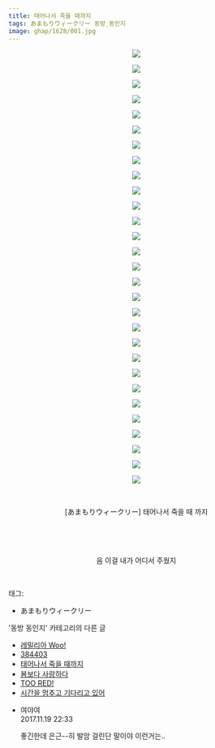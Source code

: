 ```yaml
---
title: 태어나서 죽을 때까지
tags: あまもりウィークリー 동방_동인지
image: ghap/1628/001.jpg
---
```

<div class="article">
<p style="text-align: center; clear: none; float: none;"><img src="{{ site.nasurl }}/ghap/1628/001.jpg"/></p>
<p style="text-align: center; clear: none; float: none;"><img src="{{ site.nasurl }}/ghap/1628/002.jpg"/></p>
<p style="text-align: center; clear: none; float: none;"><img src="{{ site.nasurl }}/ghap/1628/003.jpg"/></p>
<p style="text-align: center; clear: none; float: none;"><img src="{{ site.nasurl }}/ghap/1628/004.jpg"/></p>
<p style="text-align: center; clear: none; float: none;"><img src="{{ site.nasurl }}/ghap/1628/005.jpg"/></p>
<p style="text-align: center; clear: none; float: none;"><img src="{{ site.nasurl }}/ghap/1628/006.jpg"/></p>
<p style="text-align: center; clear: none; float: none;"><img src="{{ site.nasurl }}/ghap/1628/007.jpg"/></p>
<p style="text-align: center; clear: none; float: none;"><img src="{{ site.nasurl }}/ghap/1628/008.jpg"/></p>
<p style="text-align: center; clear: none; float: none;"><img src="{{ site.nasurl }}/ghap/1628/009.jpg"/></p>
<p style="text-align: center; clear: none; float: none;"><img src="{{ site.nasurl }}/ghap/1628/010.jpg"/></p>
<p style="text-align: center; clear: none; float: none;"><img src="{{ site.nasurl }}/ghap/1628/011.jpg"/></p>
<p style="text-align: center; clear: none; float: none;"><img src="{{ site.nasurl }}/ghap/1628/012.jpg"/></p>
<p style="text-align: center; clear: none; float: none;"><img src="{{ site.nasurl }}/ghap/1628/013.jpg"/></p>
<p style="text-align: center; clear: none; float: none;"><img src="{{ site.nasurl }}/ghap/1628/014.jpg"/></p>
<p style="text-align: center; clear: none; float: none;"><img src="{{ site.nasurl }}/ghap/1628/015.jpg"/></p>
<p style="text-align: center; clear: none; float: none;"><img src="{{ site.nasurl }}/ghap/1628/016.jpg"/></p>
<p style="text-align: center; clear: none; float: none;"><img src="{{ site.nasurl }}/ghap/1628/017.jpg"/></p>
<p style="text-align: center; clear: none; float: none;"><img src="{{ site.nasurl }}/ghap/1628/018.jpg"/></p>
<p style="text-align: center; clear: none; float: none;"><img src="{{ site.nasurl }}/ghap/1628/019.jpg"/></p>
<p style="text-align: center; clear: none; float: none;"><img src="{{ site.nasurl }}/ghap/1628/020.jpg"/></p>
<p style="text-align: center; clear: none; float: none;"><img src="{{ site.nasurl }}/ghap/1628/021.jpg"/></p>
<p style="text-align: center; clear: none; float: none;"><img src="{{ site.nasurl }}/ghap/1628/022.jpg"/></p>
<p style="text-align: center; clear: none; float: none;"><img src="{{ site.nasurl }}/ghap/1628/023.jpg"/></p>
<p style="text-align: center; clear: none; float: none;"><img src="{{ site.nasurl }}/ghap/1628/024.jpg"/></p>
<p style="text-align: center; clear: none; float: none;"><img src="{{ site.nasurl }}/ghap/1628/025.jpg"/></p>
<p style="text-align: center; clear: none; float: none;"><img src="{{ site.nasurl }}/ghap/1628/026.jpg"/></p>
<p style="text-align: center; clear: none; float: none;"><img src="{{ site.nasurl }}/ghap/1628/027.jpg"/></p>
<p style="text-align: center; clear: none; float: none;"><img src="{{ site.nasurl }}/ghap/1628/028.jpg"/></p>
<p style="text-align: center; clear: none; float: none;"><img src="{{ site.nasurl }}/ghap/1628/029.jpg"/></p>
<p style="text-align: center; clear: none; float: none;"><br/></p>
<p style="text-align: center; clear: none; float: none;">[あまもりウィークリー] 태어나서 죽을 때 까지</p>
<p style="text-align: center; clear: none; float: none;"><br/></p>
<p style="text-align: center; clear: none; float: none;"><br/></p>
<p style="text-align: center; clear: none; float: none;">음 이걸 내가 어디서 주웠지</p>
<p><br/></p>
</div><div class="tagTrail">
<p>태그: </p>
<ul>
<li>あまもりウィークリー</li>
</ul>
</div><div class="another">
<p>'동방 동인지' 카테고리의 다른 글</p>
<ul>
<li><a href="/2016-08-16-ghap_1630">레밀리아 Woo!</a></li>
<li><a href="/2016-08-16-ghap_1629">384403</a></li>
<li><a href="/2016-08-16-ghap_1628">태어나서 죽을 때까지</a></li>
<li><a href="/2016-08-16-ghap_1627">봄보다 사랑하다</a></li>
<li><a href="/2016-08-16-ghap_1626">TOO RED!</a></li>
<li><a href="/2016-08-16-ghap_1625">시간을 멈추고 기다리고 있어</a></li>
</ul>
</div><div class="cb_module cb_fluid">
<div class="cb_wrt cb_profile">
<div class="comment">
<ul>
<li class="cb_thumb_off" id="comment15132863">
<div class="cb_comment_area">
<div class="cb_info_area">
<div class="cb_section">
<span class="cb_nick_name">여야여</span>
</div>
<div class="cb_section">
<span class="cb_date">2017.11.19 22:33 </span>
</div>
</div>
<div class="cb_dsc_comment">
<p class="cb_dsc">
											좋긴한데 은근--히 발암 걸린단 말이야 이런거는..
										</p>
</div>
</div></li>
</ul>
</div>
</div><!-- commentList close -->
</div>